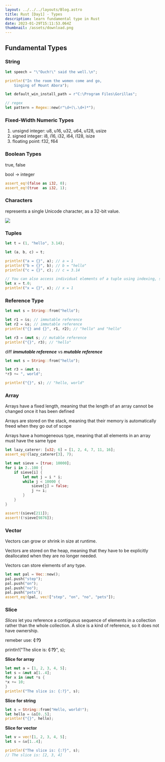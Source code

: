 ```yaml
---
layout: ../../../layouts/Blog.astro
title: Rust [Day1] - Types
description: learn fundamental type in Rust
date: 2023-01-29T15:11:53.064Z
thumbnail: /assets/download.png
---
```


## F﻿undamental Types

### S﻿tring

```rust
let speech = "\"Ouch!\" said the well.\n";

println!("In the room the women come and go,
    Singing of Mount Abora");

let default_win_install_path = r"C:\Program Files\Gorillas";

// regex
let pattern = Regex::new(r"\d+(\.\d+)*");
```

### Fixed-Width Numeric Types

1. u﻿nsignd integer: u8, u16, u32, u64, u128, usize
2. s﻿igned integer: i8, i16, i32, i64, i128, isize
3. f﻿loating point: f32, f64

### B﻿oolean Types

t﻿rue, false

b﻿ool -> integer

```rust
assert_eq!(false as i32, 0);
assert_eq!(true  as i32, 1);
```

### C﻿haracters

represents a single Unicode character, as a 32-bit value.

![](/assets/screenshot-2023-01-29-at-22.24.26.png)

### Tuples

```rust
let t = (1, "hello", 3.14);

let (a, b, c) = t;

println!("a = {}", a); // a = 1
println!("b = {}", b); // b = "hello"
println!("c = {}", c); // c = 3.14

// You can also access individual elements of a tuple using indexing, starting from zero:
let x = t.0;
println!("x = {}", x); // x = 1
```

### Reference Type

```rust
let mut s = String::from("hello");

let r1 = &s; // immutable reference
let r2 = &s; // immutable reference
println!("{} and {}", r1, r2); // "hello" and "hello"

let r3 = &mut s; // mutable reference
println!("{}", r3); // "hello"
```

d﻿iff **_immutable reference_** vs **_mutable reference_**

```rust
let mut s = String::from("hello");

let r3 = &mut s;
*r3 += ", world";

println!("{}", s); // "hello, world"
```

### A﻿rray

Arrays have a fixed length, meaning that the length of an array cannot be changed once it has been defined

Arrays are stored on the stack, meaning that their memory is automatically freed when they go out of scope

Arrays have a homogeneous type, meaning that all elements in an array must have the same type

```rust
let lazy_caterer: [u32; 6] = [1, 2, 4, 7, 11, 16];
assert_eq!(lazy_caterer[3], 7);

let mut sieve = [true; 10000];
for i in 2..100 {
    if sieve[i] {
        let mut j = i * i;
        while j < 10000 {
            sieve[j] = false;
            j += i;
        }
    }
}

assert!(sieve[211]);
assert!(!sieve[9876]);
```

### V﻿ector

Vectors can grow or shrink in size at runtime.

Vectors are stored on the heap, meaning that they have to be explicitly deallocated when they are no longer needed.

Vectors can store elements of any type.

```rust
let mut pal = Vec::new();
pal.push("step");
pal.push("on");
pal.push("no");
pal.push("pets");
assert_eq!(pal, vec!["step", "on", "no", "pets"]);
```

### S﻿lice

*Slices* let you reference a contiguous sequence of elements in a collection rather than the whole collection. A slice is a kind of reference, so it does not have ownership.

r﻿emeber use: **{:?}**

println!("The slice is: **{:?}**", s);

**S﻿lice for array**

```rust
let mut a = [1, 2, 3, 4, 5];
let s = &mut a[1..4];
for x in &mut *s {
*x += 10;
}
println!("The slice is: {:?}", s);
```

**S﻿lice for string**

```rust
let s = String::from("Hello, world!");
let hello = &s[0..5];
println!("{}", hello);
```

**S﻿lice for vector**

```rust
let v = vec![1, 2, 3, 4, 5];
let s = &v[1..4];

println!("The slice is: {:?}", s);
// The slice is: [2, 3, 4]
```
